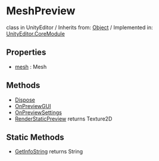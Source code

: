 # MeshPreview
class in UnityEditor
 / Inherits from: <a href="https://docs.unity3d.com/6000.0/Documentation/ScriptReference/Object.html" target="_blank">Object</a> / Implemented in: <a href="https://docs.unity3d.com/6000.0/Documentation/ScriptReference/UnityEditor.CoreModule.html" target="_blank">UnityEditor.CoreModule</a>
## Properties
- <a href="https://docs.unity3d.com/6000.0/Documentation/ScriptReference/MeshPreview-mesh.html" target="_blank">mesh</a> : Mesh
## Methods
- <a href="https://docs.unity3d.com/6000.0/Documentation/ScriptReference/MeshPreview.Dispose.html" target="_blank">Dispose</a>
- <a href="https://docs.unity3d.com/6000.0/Documentation/ScriptReference/MeshPreview.OnPreviewGUI.html" target="_blank">OnPreviewGUI</a>
- <a href="https://docs.unity3d.com/6000.0/Documentation/ScriptReference/MeshPreview.OnPreviewSettings.html" target="_blank">OnPreviewSettings</a>
- <a href="https://docs.unity3d.com/6000.0/Documentation/ScriptReference/MeshPreview.RenderStaticPreview.html" target="_blank">RenderStaticPreview</a> returns Texture2D
## Static Methods
- <a href="https://docs.unity3d.com/6000.0/Documentation/ScriptReference/MeshPreview.GetInfoString.html" target="_blank">GetInfoString</a> returns String
